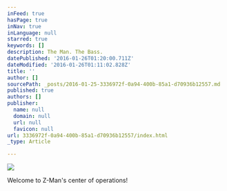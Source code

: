 ```yaml
---
inFeed: true
hasPage: true
inNav: true
inLanguage: null
starred: true
keywords: []
description: The Man. The Bass.
datePublished: '2016-01-26T01:20:00.711Z'
dateModified: '2016-01-26T01:11:02.828Z'
title: ''
author: []
sourcePath: _posts/2016-01-25-3336972f-0a94-400b-85a1-d70936b12557.md
published: true
authors: []
publisher:
  name: null
  domain: null
  url: null
  favicon: null
url: 3336972f-0a94-400b-85a1-d70936b12557/index.html
_type: Article

---
```

![](https://s3-us-west-2.amazonaws.com/the-grid-img/p/a8867b68e79c039ec2155d4d87ae9a028436286f.jpg)

Welcome to Z-Man's center of operations!
